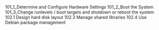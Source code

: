 101_1_Determine and Configure Hardware Settings
101_2_Boot the System
101_3_Change runlevels / boot targets and shutdown or reboot the system
102.1 Design hard disk layout
102.3 Manage shared libraries
102.4 Use Debian package management